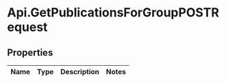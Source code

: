# Api.GetPublicationsForGroupPOSTRequest

## Properties
Name | Type | Description | Notes
------------ | ------------- | ------------- | -------------


